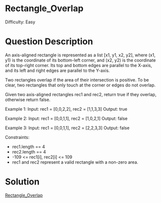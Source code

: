 
# Rectangle_Overlap

Difficulty: Easy

# Question Description

An axis-aligned rectangle is represented as a list [x1, y1, x2, y2], where (x1, y1) is the coordinate of its bottom-left corner, and (x2, y2) is the coordinate of its top-right corner. Its top and bottom edges are parallel to the X-axis, and its left and right edges are parallel to the Y-axis.

Two rectangles overlap if the area of their intersection is positive. To be clear, two rectangles that only touch at the corner or edges do not overlap.

Given two axis-aligned rectangles rec1 and rec2, return true if they overlap, otherwise return false.

Example 1:
Input: rec1 = [0,0,2,2], rec2 = [1,1,3,3]
Output: true

Example 2:
Input: rec1 = [0,0,1,1], rec2 = [1,0,2,1]
Output: false

Example 3:
Input: rec1 = [0,0,1,1], rec2 = [2,2,3,3]
Output: false

Constraints:

- rec1.length == 4
- rec2.length == 4
- -109 <= rec1[i], rec2[i] <= 109
- rec1 and rec2 represent a valid rectangle with a non-zero area.

# Solution

[Rectangle_Overlap]([836]Rectangle_Overlap.py)

    
